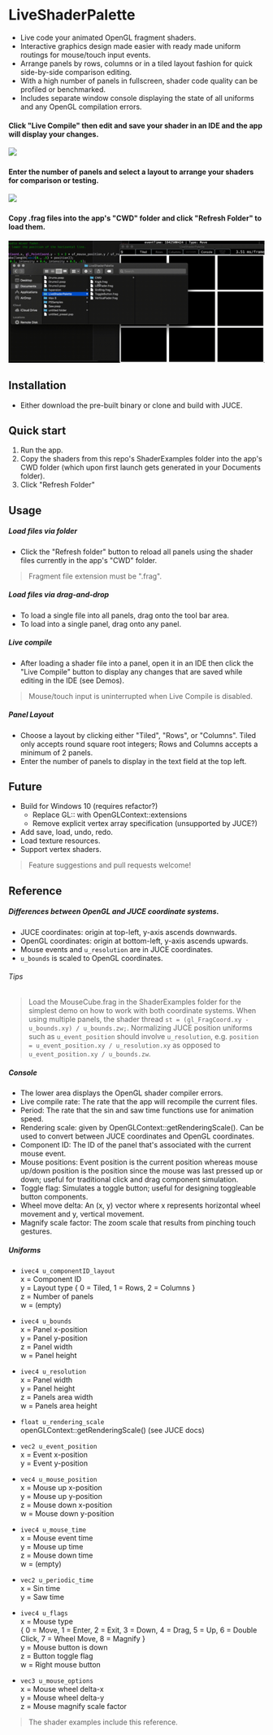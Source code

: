 # LiveShaderPalette

  - Live code your animated OpenGL fragment shaders.
  - Interactive graphics design made easier with ready made uniform routings for mouse/touch input events.
  - Arrange panels by rows, columns or in a tiled layout fashion for quick side-by-side comparison editing.
  - With a high number of panels in fullscreen, shader code quality can be profiled or benchmarked. 
  - Includes separate window console displaying the state of all uniforms and any OpenGL compilation errors.

#### Click "Live Compile" then edit and save your shader in an IDE and the app will display your changes.
<img src="https://github.com/ianacaburian/LiveShaderPalette/blob/master/Demos/LiveCompile.gif">    

#### Enter the number of panels and select a layout to arrange your shaders for comparison or testing.
<img src="https://github.com/ianacaburian/LiveShaderPalette/blob/master/Demos/AdjustLayout.gif">    

#### Copy .frag files into the app's "CWD" folder and click "Refresh Folder" to load them.
<img src="https://github.com/ianacaburian/LiveShaderPalette/blob/master/Demos/LoadFiles.gif">  

## Installation
  - Either download the pre-built binary or clone and build with JUCE.
## Quick start
1. Run the app.
2. Copy the shaders from this repo's ShaderExamples folder into the app's CWD folder (which upon first launch gets generated in your Documents folder).
3. Click "Refresh Folder"
## Usage
##### Load files via folder  
  - Click the "Refresh folder" button to reload all panels using the shader files currently in the app's "CWD" folder.
>Fragment file extension must be ".frag".   
##### Load files via drag-and-drop
  - To load a single file into all panels, drag onto the tool bar area.
  - To load into a single panel, drag onto any panel. 
##### Live compile
  - After loading a shader file into a panel, open it in an IDE then click the "Live Compile" button to display any changes that are saved while editing in the IDE (see Demos).
>Mouse/touch input is uninterrupted when Live Compile is disabled.
##### Panel Layout
  - Choose a layout by clicking either "Tiled", "Rows", or "Columns". Tiled only accepts round square root integers; Rows and Columns accepts a minimum of 2 panels.
  - Enter the number of panels to display in the text field at the top left.
  
## Future
  - Build for Windows 10 (requires refactor?)
    - Replace GL:: with OpenGLContext::extensions
    - Remove explicit vertex array specification (unsupported by JUCE?)
  - Add save, load, undo, redo.
  - Load texture resources.
  - Support vertex shaders.
> Feature suggestions and pull requests welcome!
## Reference
##### Differences between OpenGL and JUCE coordinate systems.
  - JUCE coordinates: origin at top-left, y-axis ascends downwards.
  - OpenGL coordinates: origin at bottom-left, y-axis ascends upwards.
  - Mouse events and `u_resolution` are in JUCE coordinates.
  - `u_bounds` is scaled to OpenGL coordinates.
###### Tips
> Load the MouseCube.frag in the ShaderExamples folder for the simplest demo on how to work with both coordinate systems.
> When using multiple panels, the shader thread `st = (gl_FragCoord.xy - u_bounds.xy) / u_bounds.zw;`.
> Normalizing JUCE position uniforms such as `u_event_position` should involve `u_resolution`, e.g. `position = u_event_position.xy / u_resolution.xy` as opposed to `u_event_position.xy / u_bounds.zw`.
  
##### Console
  - The lower area displays the OpenGL shader compiler errors.
  - Live compile rate: The rate that the app will recompile the current files.
  - Period: The rate that the sin and saw time functions use for animation speed.
  - Rendering scale: given by OpenGLContext::getRenderingScale(). Can be used to convert between JUCE coordinates and OpenGL coordinates.
  - Component ID: The ID of the panel that's associated with the current mouse event.
  - Mouse positions: Event position is the current position whereas mouse up/down position is the position since the mouse was last pressed up or down; useful for traditional click and drag component simulation.
  - Toggle flag: Simulates a toggle button; useful for designing toggleable button components.
  - Wheel move delta: An (x, y) vector where x represents horizontal wheel movement and y, vertical movement.
  - Magnify scale factor: The zoom scale that results from pinching touch gestures.
##### Uniforms

- `ivec4 u_componentID_layout`    
    x = Component ID    
    y = Layout type { 0 = Tiled, 1 = Rows, 2 = Columns }    
    z = Number of panels    
    w = (empty)    
  
- `ivec4 u_bounds`    
    x = Panel x-position    
    y = Panel y-position  
    z = Panel width    
    w = Panel height    
    
- `ivec4 u_resolution`    
    x = Panel width    
    y = Panel height    
    z = Panels area width    
    w = Panels area height    
  
- `float u_rendering_scale`    
    openGLContext::getRenderingScale() (see JUCE docs)      
- `vec2 u_event_position`    
    x = Event x-position    
    y = Event y-position    
- `vec4 u_mouse_position`    
    x = Mouse up x-position    
    y = Mouse up y-position  
    z = Mouse down x-position    
    w = Mouse down y-position  
- `ivec4 u_mouse_time`    
    x = Mouse event time    
    y = Mouse up time    
    z = Mouse down time    
    w = (empty)    
- `vec2 u_periodic_time`    
    x = Sin time    
    y = Saw time    
- `ivec4 u_flags`    
    x = Mouse type    
        { 0 = Move, 1 = Enter, 2 = Exit, 3 = Down, 4 = Drag, 5 = Up, 6 = Double Click, 7 = Wheel Move, 8 = Magnify }    
    y = Mouse button is down    
    z = Button toggle flag    
    w = Right mouse button    
- `vec3 u_mouse_options`    
    x = Mouse wheel delta-x    
    y = Mouse wheel delta-y    
    z = Mouse magnify scale factor    
    
> The shader examples include this reference.
